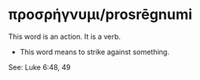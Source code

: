 # προσρήγνυμι/prosrēgnumi
This word is an action. It is a verb.
* This word means to strike against something.

See: Luke 6:48, 49
